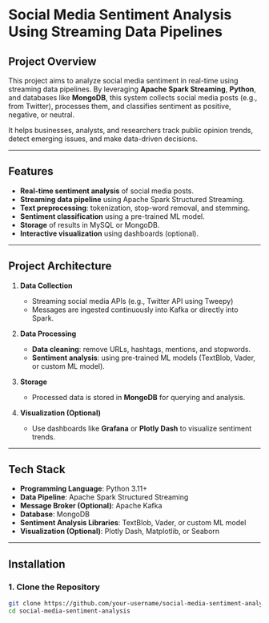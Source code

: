 # Social Media Sentiment Analysis Using Streaming Data Pipelines

## Project Overview

This project aims to analyze social media sentiment in real-time using streaming data pipelines. By leveraging **Apache Spark Streaming**, **Python**, and databases like **MongoDB**, this system collects social media posts (e.g., from Twitter), processes them, and classifies sentiment as positive, negative, or neutral.  

It helps businesses, analysts, and researchers track public opinion trends, detect emerging issues, and make data-driven decisions.

---

## Features

- **Real-time sentiment analysis** of social media posts.
- **Streaming data pipeline** using Apache Spark Structured Streaming.
- **Text preprocessing**: tokenization, stop-word removal, and stemming.
- **Sentiment classification** using a pre-trained ML model.
- **Storage** of results in MySQL or MongoDB.
- **Interactive visualization** using dashboards (optional).

---

## Project Architecture

1. **Data Collection**
   - Streaming social media APIs (e.g., Twitter API using Tweepy)
   - Messages are ingested continuously into Kafka or directly into Spark.

2. **Data Processing**
   - **Data cleaning**: remove URLs, hashtags, mentions, and stopwords.
   - **Sentiment analysis**: using pre-trained ML models (TextBlob, Vader, or custom ML model).

3. **Storage**
   - Processed data is stored in **MongoDB** for querying and analysis.

4. **Visualization (Optional)**
   - Use dashboards like **Grafana** or **Plotly Dash** to visualize sentiment trends.

---

## Tech Stack

- **Programming Language**: Python 3.11+
- **Data Pipeline**: Apache Spark Structured Streaming
- **Message Broker (Optional)**: Apache Kafka
- **Database**: MongoDB
- **Sentiment Analysis Libraries**: TextBlob, Vader, or custom ML model
- **Visualization (Optional)**: Plotly Dash, Matplotlib, or Seaborn

---

## Installation

### 1. Clone the Repository

```bash
git clone https://github.com/your-username/social-media-sentiment-analysis.git
cd social-media-sentiment-analysis

